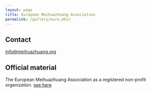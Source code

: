 ```yaml
---
layout: page
title: European Meihuazhuang Association
permalink: /gallery/euro_mhz/
---
```

## Contact
info@meihuazhuang.org

## Official material
The European Meihuazhuang Association as a registered non-profit organization.
[see here](https://drive.google.com/drive/folders/0B1vtUB3pfkiyRkhrMHA4WWJ5Zm8)
